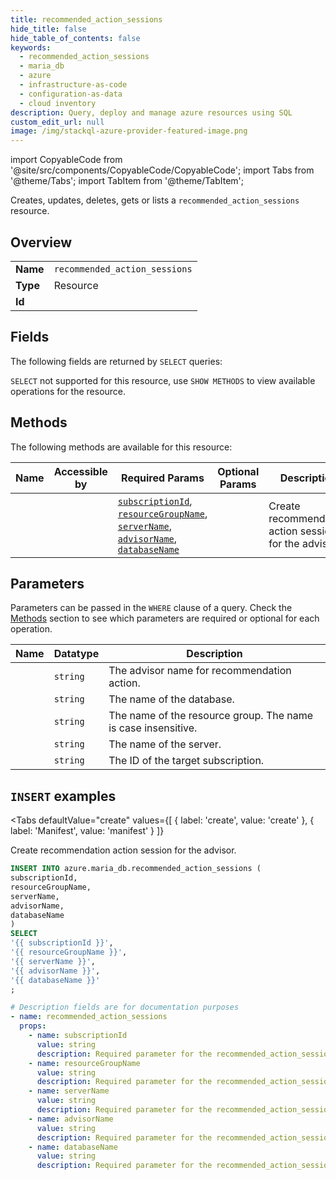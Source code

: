 ```yaml
--- 
title: recommended_action_sessions
hide_title: false
hide_table_of_contents: false
keywords:
  - recommended_action_sessions
  - maria_db
  - azure
  - infrastructure-as-code
  - configuration-as-data
  - cloud inventory
description: Query, deploy and manage azure resources using SQL
custom_edit_url: null
image: /img/stackql-azure-provider-featured-image.png
---
```


import CopyableCode from '@site/src/components/CopyableCode/CopyableCode';
import Tabs from '@theme/Tabs';
import TabItem from '@theme/TabItem';

Creates, updates, deletes, gets or lists a <code>recommended_action_sessions</code> resource.

## Overview
<table><tbody>
<tr><td><b>Name</b></td><td><code>recommended_action_sessions</code></td></tr>
<tr><td><b>Type</b></td><td>Resource</td></tr>
<tr><td><b>Id</b></td><td><CopyableCode code="azure.maria_db.recommended_action_sessions" /></td></tr>
</tbody></table>

## Fields

The following fields are returned by `SELECT` queries:

`SELECT` not supported for this resource, use `SHOW METHODS` to view available operations for the resource.


## Methods

The following methods are available for this resource:

<table>
<thead>
    <tr>
    <th>Name</th>
    <th>Accessible by</th>
    <th>Required Params</th>
    <th>Optional Params</th>
    <th>Description</th>
    </tr>
</thead>
<tbody>
<tr>
    <td><a href="#create"><CopyableCode code="create" /></a></td>
    <td><CopyableCode code="insert" /></td>
    <td><a href="#parameter-subscriptionId"><code>subscriptionId</code></a>, <a href="#parameter-resourceGroupName"><code>resourceGroupName</code></a>, <a href="#parameter-serverName"><code>serverName</code></a>, <a href="#parameter-advisorName"><code>advisorName</code></a>, <a href="#parameter-databaseName"><code>databaseName</code></a></td>
    <td></td>
    <td>Create recommendation action session for the advisor.</td>
</tr>
</tbody>
</table>

## Parameters

Parameters can be passed in the `WHERE` clause of a query. Check the [Methods](#methods) section to see which parameters are required or optional for each operation.

<table>
<thead>
    <tr>
    <th>Name</th>
    <th>Datatype</th>
    <th>Description</th>
    </tr>
</thead>
<tbody>
<tr id="parameter-advisorName">
    <td><CopyableCode code="advisorName" /></td>
    <td><code>string</code></td>
    <td>The advisor name for recommendation action.</td>
</tr>
<tr id="parameter-databaseName">
    <td><CopyableCode code="databaseName" /></td>
    <td><code>string</code></td>
    <td>The name of the database.</td>
</tr>
<tr id="parameter-resourceGroupName">
    <td><CopyableCode code="resourceGroupName" /></td>
    <td><code>string</code></td>
    <td>The name of the resource group. The name is case insensitive.</td>
</tr>
<tr id="parameter-serverName">
    <td><CopyableCode code="serverName" /></td>
    <td><code>string</code></td>
    <td>The name of the server.</td>
</tr>
<tr id="parameter-subscriptionId">
    <td><CopyableCode code="subscriptionId" /></td>
    <td><code>string</code></td>
    <td>The ID of the target subscription.</td>
</tr>
</tbody>
</table>

## `INSERT` examples

<Tabs
    defaultValue="create"
    values={[
        { label: 'create', value: 'create' },
        { label: 'Manifest', value: 'manifest' }
    ]}
>
<TabItem value="create">

Create recommendation action session for the advisor.

```sql
INSERT INTO azure.maria_db.recommended_action_sessions (
subscriptionId,
resourceGroupName,
serverName,
advisorName,
databaseName
)
SELECT 
'{{ subscriptionId }}',
'{{ resourceGroupName }}',
'{{ serverName }}',
'{{ advisorName }}',
'{{ databaseName }}'
;
```
</TabItem>
<TabItem value="manifest">

```yaml
# Description fields are for documentation purposes
- name: recommended_action_sessions
  props:
    - name: subscriptionId
      value: string
      description: Required parameter for the recommended_action_sessions resource.
    - name: resourceGroupName
      value: string
      description: Required parameter for the recommended_action_sessions resource.
    - name: serverName
      value: string
      description: Required parameter for the recommended_action_sessions resource.
    - name: advisorName
      value: string
      description: Required parameter for the recommended_action_sessions resource.
    - name: databaseName
      value: string
      description: Required parameter for the recommended_action_sessions resource.
```
</TabItem>
</Tabs>
